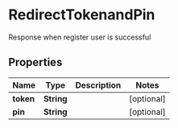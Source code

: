 

# RedirectTokenandPin

Response when register user is successful

## Properties

| Name | Type | Description | Notes |
|------------ | ------------- | ------------- | -------------|
|**token** | **String** |  |  [optional] |
|**pin** | **String** |  |  [optional] |



